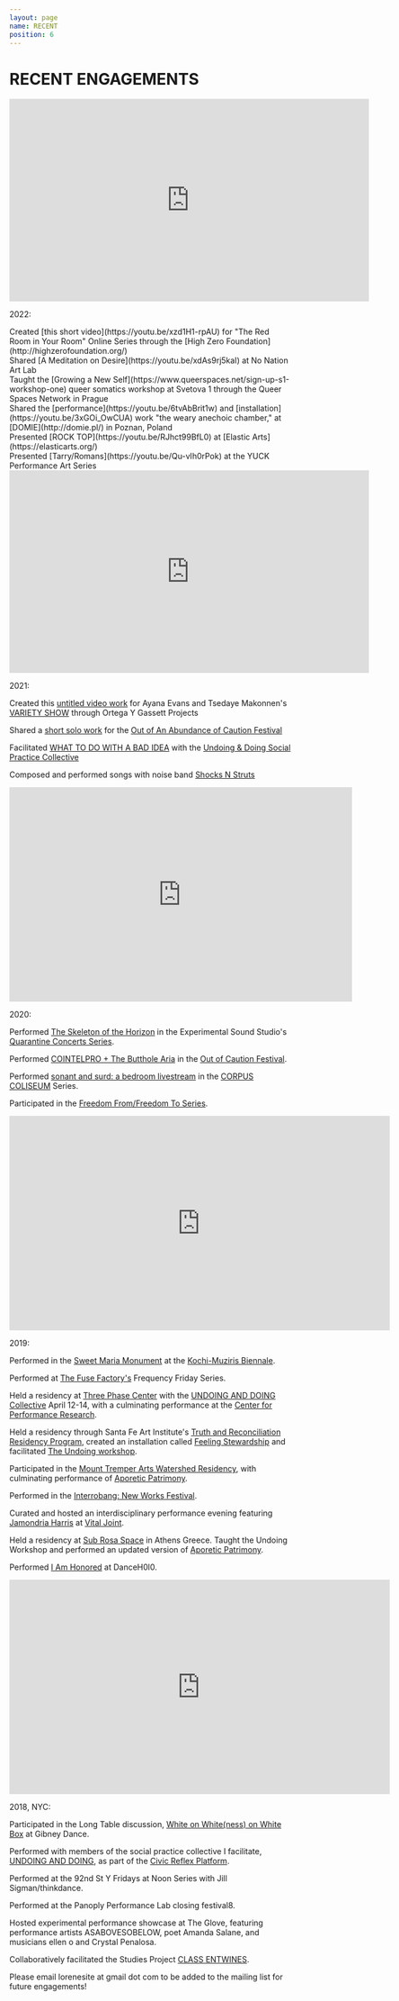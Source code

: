 ```yaml
---
layout: page
name: RECENT
position: 6
---
```


# RECENT ENGAGEMENTS
<div class="center">
<iframe width="640" height="360" src="https://www.youtube.com/embed/RJhct99BfL0" title="ROCK TOP at the Pleiades Series, Elastic Arts, Chicago - Sept 2022" frameborder="0" allow="accelerometer; autoplay; clipboard-write; encrypted-media; gyroscope; picture-in-picture; web-share" allowfullscreen></iframe>
</div>
  
2022:
<div class="center">
Created [this short video](https://youtu.be/xzd1H1-rpAU) for "The Red Room in Your Room" Online Series through the [High Zero Foundation](http://highzerofoundation.org/)
</div>

<div class="center">
Shared [A Meditation on Desire](https://youtu.be/xdAs9rj5kaI) at No Nation Art Lab
</div>

<div class="center">
Taught the [Growing a New Self](https://www.queerspaces.net/sign-up-s1-workshop-one) queer somatics workshop at Svetova 1 through the Queer Spaces Network in Prague
</div>

<div class="center">
Shared the [performance](https://youtu.be/6tvAbBrit1w) and [installation](https://youtu.be/3xGOi_OwCUA) work "the weary anechoic chamber," at [DOMIE](http://domie.pl/) in Poznan, Poland
</div>

<div class="center">
Presented [ROCK TOP](https://youtu.be/RJhct99BfL0) at [Elastic Arts](https://elasticarts.org/)
</div>

<div class="center">
Presented [Tarry/Romans](https://youtu.be/Qu-vIh0rPok) at the YUCK Performance Art Series
</div>

<iframe width="640" height="360" src="https://www.youtube.com/embed/EK0FLFtxd-g" title="untitled work for the Ayana Evans and Tsedaye Makonnen variety show at Ortega Y Gasset Projects" frameborder="0" allow="accelerometer; autoplay; clipboard-write; encrypted-media; gyroscope; picture-in-picture; web-share" allowfullscreen></iframe>

2021:

Created this [untitled video work](https://youtu.be/EK0FLFtxd-g) for Ayana Evans and Tsedaye Makonnen's [VARIETY SHOW](https://www.youtube.com/watch?v=GnJ7ZiIaIc0) through Ortega Y Gassett Projects

Shared a [short solo work](https://youtu.be/S1ykRSuG0XI) for the [Out of An Abundance of Caution Festival](https://www.twitch.tv/outofcaution) 

Facilitated [WHAT TO DO WITH A BAD IDEA](https://www.theoperatingsystem.org/liminal-lab/badideas_doingandundoing_sp21) with the [Undoing & Doing Social Practice Collective](https://lorenebouboushian.org/projects/UNDOINGANDDOING)

Composed and performed songs with noise band [Shocks N Struts](https://www.youtube.com/watch?v=sUGI1x6HDWQ&list=PLii8WySecfrPJ0vvoRuGZ6p4GTjTQv4yf)

<div class="center"><iframe width="610" height="381" src="https://www.youtube.com/embed/z-SUKTjUpnk" frameborder="0" allow="accelerometer; autoplay; clipboard-write; encrypted-media; gyroscope; picture-in-picture" allowfullscreen></iframe></div>

2020:

Performed [The Skeleton of the Horizon](https://www.youtube.com/watch?v=z-SUKTjUpnk) in the Experimental Sound Studio's [Quarantine Concerts Series](https://ess.org/the-quarantine-concerts).

Performed [COINTELPRO + The Butthole Aria](https://www.youtube.com/watch?v=Fdkw94O14Co) in the [Out of Caution Festival](https://www.twitch.tv/outofcaution).

Performed [sonant and surd: a bedroom livestream](https://www.youtube.com/watch?v=a8rG7FH9tl0&feature=youtu.be) in the [CORPUS COLISEUM](http://www.panoplylab.org/content/corpus-coliseum) Series.

Participated in the [Freedom From/Freedom To Series](https://elasticarts.org/event/freedom-from-and-freedom-to-night-1/).

<div class="center"><iframe width="677" height="381" src="https://www.youtube.com/embed/6g3fLRFUNo0" frameborder="0" allow="accelerometer; autoplay; clipboard-write; encrypted-media; gyroscope; picture-in-picture" allowfullscreen></iframe></div>

2019:

Performed in the [Sweet Maria Monument](http://www.platform-mag.com/art/sweet-maria-monument.html) at the [Kochi-Muziris Biennale](http://www.kochimuzirisbiennale.org/).

Performed at [The Fuse Factory's](http://thefusefactory.org/about-us/) Frequency Friday Series.

Held a residency at [Three Phase Center](https://www.threephasecenter.com/) with the [UNDOING AND DOING Collective](https://www.youtube.com/watch?v=Pf_F_fw_lu4) April 12-14, with a culminating performance at the [Center for Performance Research](http://www.cprnyc.org/).

Held a residency through Santa Fe Art Institute's [Truth and Reconciliation Residency Program](https://sfai.org/truth-reconciliation/), created an installation called [Feeling Stewardship](https://lorenebouboushian.org/projects/Feeling_Stewardship) and facilitated [The Undoing workshop](https://sfai.org/event/undoing-a-workshop-lorene-bouboushian/).

Participated in the [Mount Tremper Arts Watershed Residency](http://www.mounttremperarts.org/MovementResearch), with culminating performance of [Aporetic Patrimony](https://www.youtube.com/watch?v=pF8IJaurUnk&t=132s).

Performed in the [Interrobang: New Works Festival](https://www.facebook.com/InterrobangNewWorks/).

Curated and hosted an interdisciplinary performance evening featuring [Jamondria Harris](https://meroitic.bandcamp.com/) at [Vital Joint](http://titlepoint.org/vital-joint/). 

Held a residency at [Sub Rosa Space](https://www.subrosaspace.net/about-us) in Athens Greece. Taught the Undoing Workshop and performed an updated version of [Aporetic Patrimony](https://www.youtube.com/watch?v=ip2zvgwsLS8&t=1216s).

Performed [I Am Honored](https://youtu.be/6g3fLRFUNo0?t=30) at DanceH0l0.

<div class="center"><iframe width="677" height="381" src="https://www.youtube.com/embed/qFOgKp1t4Us" frameborder="0" allow="accelerometer; autoplay; clipboard-write; encrypted-media; gyroscope; picture-in-picture" allowfullscreen></iframe></div>

2018, NYC:

Participated in the Long Table discussion, [White on White(ness) on White Box](https://gibneydance.org/event/long-table-white-on-whiteness/) at Gibney Dance. 

Performed with members of the social practice collective I facilitate, [UNDOING AND DOING](https://movementresearch.org/people/lorene-bouboushian-1), as part of the [Civic Reflex Platform](https://estherneff.wordpress.com/2018/04/13/civic-reflex-reflejo-civico/).

Performed at the 92nd St Y Fridays at Noon Series with Jill Sigman/thinkdance.

Performed at the Panoply Performance Lab closing festival8.

Hosted experimental performance showcase at The Glove, featuring performance artists ASABOVESOBELOW, poet Amanda Salane, and musicians ellen o and Crystal Penalosa.

Collaboratively facilitated the Studies Project [CLASS ENTWINES](https://movementresearch.org/event/9115). 

<div class="center">
  Please email lorenesite at gmail dot com to be added to the mailing list for future engagements!
</div>
